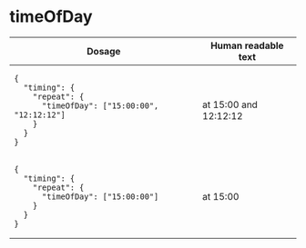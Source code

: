 # timeOfDay 

<table>
  <thead>
    <tr>
      <th>Dosage</th>
      <th>Human readable text</th>
    </tr>
  </thead>
  <tbody>
    <tr>
      <td><pre><code class="language-json">{
  &quot;timing&quot;: {
    &quot;repeat&quot;: {
      &quot;timeOfDay&quot;: [&quot;15:00:00&quot;, &quot;12:12:12&quot;]
    }
  }
}
</code></pre></td>
      <td>at 15:00 and 12:12:12</td>
    </tr>
    <tr>
      <td><pre><code class="language-json">{
  &quot;timing&quot;: {
    &quot;repeat&quot;: {
      &quot;timeOfDay&quot;: [&quot;15:00:00&quot;]
    }
  }
}
</code></pre></td>
      <td>at 15:00</td>
    </tr>
  </tbody>
</table>
